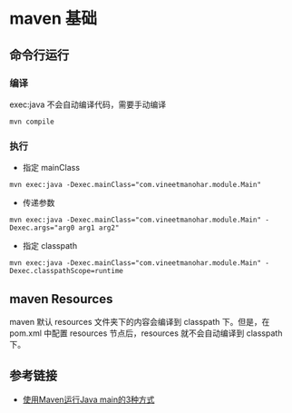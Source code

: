 # maven 基础

## 命令行运行
### 编译
exec:java 不会自动编译代码，需要手动编译
```
mvn compile
```

### 执行

- 指定 mainClass
```
mvn exec:java -Dexec.mainClass="com.vineetmanohar.module.Main"
```

- 传递参数
```
mvn exec:java -Dexec.mainClass="com.vineetmanohar.module.Main" -Dexec.args="arg0 arg1 arg2"
```

- 指定 classpath

```
mvn exec:java -Dexec.mainClass="com.vineetmanohar.module.Main" -Dexec.classpathScope=runtime
```

## maven Resources
maven 默认 resources 文件夹下的内容会编译到 classpath 下。但是，在 pom.xml 中配置 resources 节点后，resources 就不会自动编译到 classpath 下。

## 参考链接
- [使用Maven运行Java main的3种方式](http://www.tuicool.com/articles/UJJvim)
